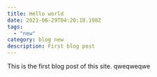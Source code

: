 ```yaml
---
title: Hello world
date: 2021-06-29T04:20:18.198Z
tags: 
  - "new"
category: blog new
description: First blog post
---
```

This is the first blog post of this site.
qweqweqwe
